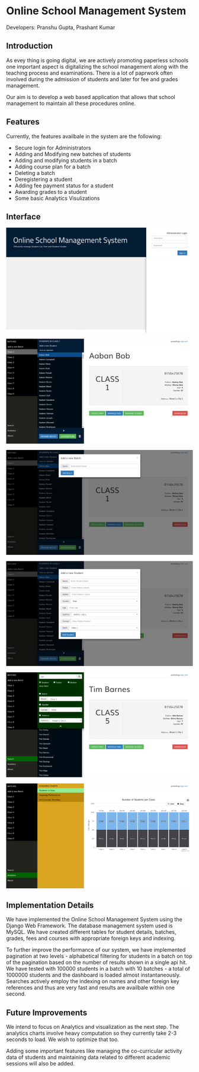 # Online School Management System
Developers: Pranshu Gupta, Prashant Kumar

## Introduction
As evey thing is going digital, we are actively promoting paperless schools one important aspect is digitalizing the school management along with the teaching process and examinations. There is a lot of paprwork often involved during the admission of students and later for fee and grades management.

Our aim is to develop a web based application that allows that school management to maintain all these procedures online. 

## Features
Currently, the features availbale in the system are the following:
+ Secure login for Administrators
+ Adding and Modifying new batches of students
+ Adding and modifying students in a batch
+ Adding course plan for a batch
+ Deleting a batch
+ Deregistering a student
+ Adding fee payment status for a student
+ Awarding grades to a student
+ Some basic Analytics Visulizations

## Interface
![Login](/images/login.png)

![Dashboard](/images/dashboard.png)

![Add Batch](/images/addbatch.png)

![Add Student](/images/addstudent.png)

![Search](/images/search.png)

![Charts](/images/charts.png)


## Implementation Details
We have implemented the Online School Management System using the Django Web Framework. The database management system used is MySQL. We have created different tables for student details, batches, grades, fees and courses with appropriate foreign keys and indexing.

To further improve the performance of our system, we have implemented pagination at two levels - alphabetical filtering for students in a batch on top of the pagination based on the number of results shown in a single api hit. We have tested with 100000 students in a batch with 10 batches - a total of 1000000 students and the dashboard is loaded almost instantaneously. Searches actively employ the indexing on names and other foreign key references and thus are very fast and results are availbale within one second.

## Future Improvements
We intend to focus on Analytics and visualization as the next step. The analytics charts involve heavy computation so they currently take 2-3 seconds to load. We wish to optimize that too.

Adding some important features like managing the co-curricular activity data of students and maintaining data related to different academic sessions will also be added.